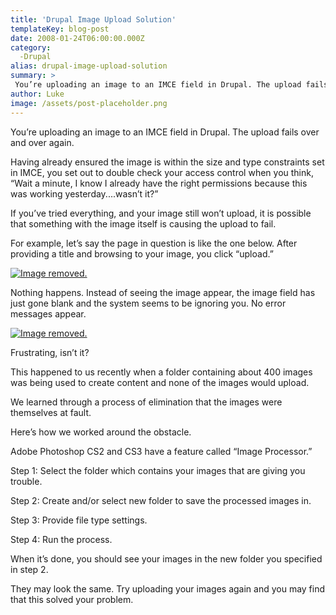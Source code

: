 ```yaml
---
title: 'Drupal Image Upload Solution'
templateKey: blog-post
date: 2008-01-24T06:00:00.000Z
category: 
  -Drupal
alias: drupal-image-upload-solution
summary: > 
 You’re uploading an image to an IMCE field in Drupal. The upload fails over and over again. Having already ensured the image is within the size and type constraints set in IMCE, you set out to double check your access control when you think, "Wait a minute, I know I already have the right permissions because this was working yesterday....wasn’t it?"
author: Luke
image: /assets/post-placeholder.png
---
```


You’re uploading an image to an IMCE field in Drupal. The upload fails over and over again.

Having already ensured the image is within the size and type constraints set in IMCE, you set out to double check your access control when you think, “Wait a minute, I know I already have the right permissions because this was working yesterday....wasn’t it?”

If you’ve tried everything, and your image still won’t upload, it is possible that something with the image itself is causing the upload to fail.

For example, let’s say the page in question is like the one below. After providing a title and browsing to your image, you click “upload.”

[![Image removed.](/core/misc/icons/e32700/error.svg "This image has been removed. For security reasons, only images from the local domain are allowed.")](/imce/browse "Add image to imceimage")

Nothing happens. Instead of seeing the image appear, the image field has just gone blank and the system seems to be ignoring you. No error messages appear.

[![Image removed.](/core/misc/icons/e32700/error.svg "This image has been removed. For security reasons, only images from the local domain are allowed.")](/imce/browse "Add image to imceimage")

Frustrating, isn’t it?

This happened to us recently when a folder containing about 400 images was being used to create content and none of the images would upload.

We learned through a process of elimination that the images were themselves at fault.

Here’s how we worked around the obstacle.

Adobe Photoshop CS2 and CS3 have a feature called “Image Processor.”

Step 1: Select the folder which contains your images that are giving you trouble.

Step 2: Create and/or select new folder to save the processed images in.

Step 3: Provide file type settings.

Step 4: Run the process.

When it’s done, you should see your images in the new folder you specified in step 2.

They may look the same. Try uploading your images again and you may find that this solved your problem.